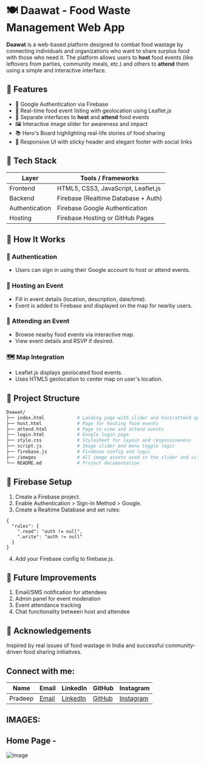 # 🍽️ Daawat - Food Waste Management Web App

**Daawat** is a web-based platform designed to combat food wastage by connecting individuals and organizations who want to share surplus food with those who need it. The platform allows users to **host** food events (like leftovers from parties, community meals, etc.) and others to **attend** them using a simple and interactive interface.

## 🌟 Features

- 🔐 Google Authentication via Firebase   
- 📍 Real-time food event listing with geolocation using Leaflet.js  
- 🎯 Separate interfaces to **host** and **attend** food events  
- 🖼️ Interactive image slider for awareness and impact   
- 📚 Hero's Board highlighting real-life stories of food sharing  
- 🧭 Responsive UI with sticky header and elegant footer with social links  

## 🔧 Tech Stack

| Layer        | Tools / Frameworks                          |
|--------------|---------------------------------------------|
| Frontend     | HTML5, CSS3, JavaScript, Leaflet.js         |
| Backend      | Firebase (Realtime Database + Auth)         |
| Authentication | Firebase Google Authentication            |
| Hosting      | Firebase Hosting or GitHub Pages            |

## 🚀 How It Works

### 🔑 Authentication
- Users can sign in using their Google account to host or attend events.   

### 🎉 Hosting an Event
- Fill in event details (location, description, date/time).  
- Event is added to Firebase and displayed on the map for nearby users.    

### 🍴 Attending an Event
- Browse nearby food events via interactive map.  
- View event details and RSVP if desired.  

### 🗺️ Map Integration 
- Leaflet.js displays geolocated food events. 
- Uses HTML5 geolocation to center map on user's location. 

## 📁 Project Structure

```bash
Daawat/
├── index.html            # Landing page with slider and host/attend options
├── host.html             # Page for hosting food events
├── attend.html           # Page to view and attend events
├── login.html            # Google login page
├── style.css             # Stylesheet for layout and responsiveness
├── script.js             # Image slider and menu toggle logic
├── firebase.js           # Firebase config and logic
├── /images               # All image assets used in the slider and site
└── README.md             # Project documentation
```

## 🔐 Firebase Setup
1. Create a Firebase project.  
2. Enable Authentication > Sign-In Method > Google.  
3. Create a Realtime Database and set rules:
```
{
  "rules": {
    ".read": "auth != null",
    ".write": "auth != null"
  }
}
```
4. Add your Firebase config to firebase.js.

## 📌 Future Improvements
1. Email/SMS notification for attendees  
2. Admin panel for event moderation  
3. Event attendance tracking  
4. Chat functionality between host and attendee  

## 🙌 Acknowledgements
Inspired by real issues of food wastage in India and successful community-driven food sharing initiatives.


## Connect with me:
| Name    | Email              | LinkedIn                                      | GitHub                      | Instagram                     |
|---------|--------------------|-----------------------------------------------|-----------------------------|-------------------------------|
| Pradeep | [Email](pradeep.singh04r@gmail.com)  | [LinkedIn](https://linkedin.com/in/pradeep-singh4) | [GitHub](https://github.com/pradeep-r04) | [Instagram](https://instagram.com/whypradeeep) |    


## IMAGES:
## Home Page -
![Image](https://github.com/user-attachments/assets/d562fafc-04a3-46e8-ac86-57c307b0a9ef)
